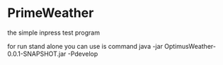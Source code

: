 # PrimeWeather
the simple inpress test program

for run stand alone you can use is command
java -jar OptimusWeather-0.0.1-SNAPSHOT.jar -Pdevelop
